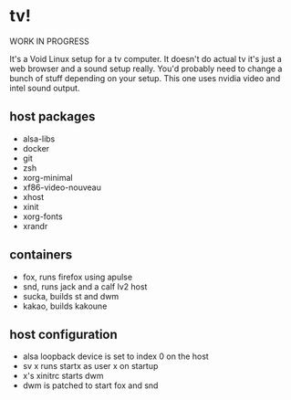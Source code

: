 # tv!

WORK IN PROGRESS

It's a Void Linux setup for a tv computer. It doesn't do actual tv it's just a web browser
and a sound setup really. You'd probably need to change a bunch of stuff depending on your setup.
This one uses nvidia video and intel sound output.

## host packages

- alsa-libs
- docker
- git
- zsh
- xorg-minimal
- xf86-video-nouveau
- xhost
- xinit
- xorg-fonts
- xrandr

## containers

- fox, runs firefox using apulse
- snd, runs jack and a calf lv2 host
- sucka, builds st and dwm
- kakao, builds kakoune

## host configuration

- alsa loopback device is set to index 0 on the host
- sv x runs startx as user x on startup
- x's xinitrc starts dwm
- dwm is patched to start fox and snd
